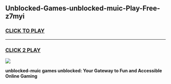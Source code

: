 
## Unblocked-Games-unblocked-muic-Play-Free-z7myi
<h3>
<a href="https://premium76.site?title=unblocked-muic&ref=18A1">CLICK TO PLAY</a></h3>
<hr>

<h3>
<a href="https://premium76.site?title=unblocked-muic&ref=18A1">CLICK 2 PLAY</a>
  
</h3>

<a href="https://premium76.site?title=unblocked-muic&ref=18A1"><img src="https://clearcache.store/games.png"></a>


**unblocked-muic games unblocked: Your Gateway to Fun and Accessible Online Gaming**

